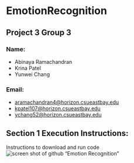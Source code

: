 # EmotionRecognition

## Project 3 Group 3
### Name:
- Abinaya Ramachandran
-	Krina Patel
-	Yunwei Chang
### Email: 
- aramachandran4@horizon.csueastbay.edu
- kpatel107@horizon.csueastbay.edu
- ychang52@horizon.csueastbay.edu
       
## Section 1 Execution Instructions:
Instructions to download and run code 
![screen shot of github “Emotion Recognition”](image/1.1.PNG)

